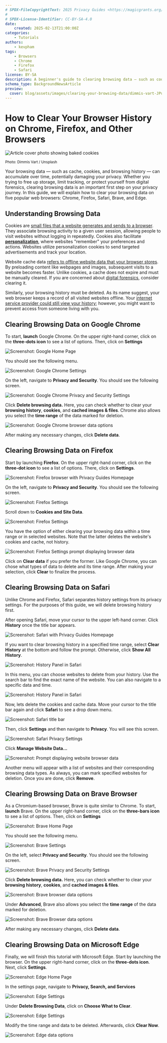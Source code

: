```yaml
---
# SPDX-FileCopyrightText: 2025 Privacy Guides <https://magicgrants.org/funds/privacy_guides/>
#
# SPDX-License-Identifier: CC-BY-SA-4.0
date:
    created: 2025-02-13T21:00:00Z
categories:
    - Tutorials
authors:
    - kevpham
tags:
    - Browsers
    - Chrome
    - Firefox
    - Safari
license: BY-SA
description: A beginner's guide to clearing browsing data — such as cookies, website cache, and browsing history — on Chrome, Firefox, Safari, Edge, and Brave.
schema_type: BackgroundNewsArticle
preview:
  cover: blog/assets/images/clearing-your-browsing-data/dimmis-vart-JPu345g_OYM-unsplash.webp
---
```

# How to Clear Your Browser History on Chrome, Firefox, and Other Browsers

![Article cover photo showing baked cookies](../assets/images/clearing-your-browsing-data/dimmis-vart-JPu345g_OYM-unsplash.webp)

<small aria-hidden="true">Photo: Dimmis Vart / Unsplash</small>

Your browsing data — such as cache, cookies, and browsing history — can accumulate over time, potentially damaging your privacy. Whether you trying to free up storage, limit tracking, or protect yourself from digital forensics, clearing browsing data is an important first step on your privacy journey. In this guide, we will explain how to clear your browsing data on five popular web browsers: Chrome, Firefox, Safari, Brave, and Edge.<!-- more -->

## Understanding Browsing Data

Cookies are [small files that a website generates and sends to a browser](https://www.cloudflare.com/learning/privacy/what-are-cookies/). They associate browsing activity to a given user session, allowing people to visit websites without logging in repeatedly. Cookies also facilitate [**personalization**](https://www.forbes.com/councils/forbestechcouncil/2023/04/11/the-internet-of-you-how-web-personalization-is-shaping-the-future/), where websites "remember" your preferences and actions. Websites utilize personalization cookies to send targeted advertisements and track your location.

Website cache data [refers to offline website data that your browser stores](https://learn.g2.com/what-is-cached-data). By preloading content like webpages and images, subsequent visits to a website becomes faster. Unlike cookies, a cache does not expire and must be manually cleared. If you are concerned about [digital forensics](https://hawkeyeforensic.com/2024/03/30/browser-forensics-examining-browser-artifacts/), consider clearing it.

Similarly, your browsing history must be deleted. As its name suggest, your web browser keeps a record of all visited websites offline. Your [internet service provider could still view your history](https://www.androidauthority.com/isp-tracking-1167088/); however, you might want to prevent access from someone living with you.

## Clearing Browsing Data on Google Chrome

To start, **launch** Google Chrome. On the upper right-hand corner, click on the **three-dots icon** to see a list of options. Then, click on **Settings**

![Screenshot: Google Home Page](../assets/images/clearing-your-browsing-data/chrome1.webp)

You should see the following menu.

![Screenshot: Google Chrome Settings](../assets/images/clearing-your-browsing-data/chrome2.webp)

On the left, navigate to **Privacy and Security**. You should see the following screen.

![Screenshot: Google Chrome Privacy and Security Settings](../assets/images/clearing-your-browsing-data/chrome3.webp)

Click **Delete browsing data.** Here, you can check whether to clear your **browsing history**, **cookies**, and **cached images & files**. Chrome also allows you select the **time range** of the data marked for deletion.

![Screenshot: Google Chrome browser data options](../assets/images/clearing-your-browsing-data/chrome4.webp)

After making any necessary changes, click **Delete data**.

## Clearing Browsing Data on Firefox

Start by launching **Firefox**. On the upper right-hand corner, click on the **three-dot icon** to see a list of options. There, click on **Settings**.

![Screenshot: Firefox browser with Privacy Guides Homepage](../assets/images/clearing-your-browsing-data/firefox1.webp)

On the left, navigate to **Privacy and Security**. You should see the following screen.

![Screenshot: Firefox Settings](../assets/images/clearing-your-browsing-data/firefox2.webp)

Scroll down to **Cookies and Site Data**.

![Screenshot: Firefox Settings](../assets/images/clearing-your-browsing-data/firefox3.webp)

You have the option of either clearing your browsing data within a time range or in selected websites. Note that the latter deletes the website's cookies and cache, not history.

![Screenshot: Firefox Settings prompt displaying browser data](../assets/images/clearing-your-browsing-data/firefox5.webp)

Click on **Clear data** if you prefer the former. Like Google Chrome, you can chose what types of data to delete and its time range. After making your selection, click **Clear** to finalize the process.

## Clearing Browsing Data on Safari

Unlike Chrome and Firefox, Safari separates history settings from its privacy settings. For the purposes of this guide, we will delete browsing history first.

After opening Safari, move your cursor to the upper left-hand corner. Click **History** once the title bar appears.

![Screenshot: Safari with Privacy Guides Homepage](../assets/images/clearing-your-browsing-data/history1.webp)

If you want to clear browsing history in a specified time range, select **Clear History** at the bottom and follow the prompt. Otherwise, click **Show All History**.

![Screenshot: History Panel in Safari](../assets/images/clearing-your-browsing-data/history2.webp)

In this menu, you can choose websites to delete from your history. Use the search bar to find the exact name of the website. You can also navigate to a specific data and time.

![Screenshot: History Panel in Safari](../assets/images/clearing-your-browsing-data/history3.webp)

Now, lets delete the cookies and cache data. Move your cursor to the title bar again and click **Safari** to see a drop down menu.

![Screenshot: Safari title bar](../assets/images/clearing-your-browsing-data/safari.webp)

Then, click **Settings** and then navigate to **Privacy**. You will see this screen.

![Screenshot: Safari Privacy Settings](../assets/images/clearing-your-browsing-data/safariprivacy1.webp)

Click **Manage Website Data...**

![Screenshot: Prompt displaying website browser data](../assets/images/clearing-your-browsing-data/safariprivacy2.webp)

Another menu will appear with a list of websites and their corresponding browsing data types. As always, you can mark specified websites for deletion. Once you are done, click **Remove**.

## Clearing Browsing Data on Brave Browser

As a Chromium-based browser, Brave is quite similar to Chrome. To start, **launch** Brave. On the upper right-hand corner, click on the **three-bars icon** to see a list of options. Then, click on **Settings**

![Screenshot: Brave Home Page](../assets/images/clearing-your-browsing-data/brave2.webp)

You should see the following menu.

![Screenshot: Brave Settings](../assets/images/clearing-your-browsing-data/brave3.webp)

On the left, select **Privacy and Security**. You should see the following screen.

![Screenshot: Brave Privacy and Security Settings](../assets/images/clearing-your-browsing-data/brave4.webp)

Click **Delete browsing data.** Here, you can check whether to clear your **browsing history**, **cookies**, and **cached images & files**.

![Screenshot: Brave browser data options](../assets/images/clearing-your-browsing-data/brave5.webp)

Under **Advanced**, Brave also allows you select the **time range** of the data marked for deletion.

![Screenshot: Brave Browser data options](../assets/images/clearing-your-browsing-data/brave6.webp)

After making any necessary changes, click **Delete data**.

## Clearing Browsing Data on Microsoft Edge

Finally, we will finish this tutorial with Microsoft Edge. Start by launching the browser. On the upper right-hand corner, click on the **three-dots icon**. Next, click  **Settings**.

![Screenshot: Edge Home Page](../assets/images/clearing-your-browsing-data/edge2.webp)

In the settings page, navigate to **Privacy, Search, and Services**

![Screenshot: Edge Settings](../assets/images/clearing-your-browsing-data/edge3.webp)

Under **Delete Browsing Data**, click on **Choose What to Clear**.

![Screenshot: Edge Settings ](../assets/images/clearing-your-browsing-data/edge4.webp)

Modify the time range and data to be deleted. Afterwards, click **Clear Now**.

![Screenshot: Edge data options](../assets/images/clearing-your-browsing-data/edge5.webp)
